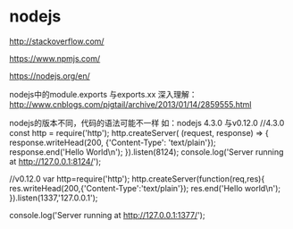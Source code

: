 # nodejs

http://stackoverflow.com/

https://www.npmjs.com/

https://nodejs.org/en/

nodejs中的module.exports  与exports.xx 深入理解：http://www.cnblogs.com/pigtail/archive/2013/01/14/2859555.html

nodejs的版本不同，代码的语法可能不一样
如：nodejs 4.3.0  与v0.12.0
//4.3.0 
const http = require('http');
http.createServer( (request, response) => {
  response.writeHead(200, {'Content-Type': 'text/plain'});
  response.end('Hello World\n');
}).listen(8124);
console.log('Server running at http://127.0.0.1:8124/');

//v0.12.0
var http=require('http');
http.createServer(function(req,res){
	res.writeHead(200,{'Content-Type':'text/plain'});
	res.end('Hello world\n');
}).listen(1337,'127.0.0.1');

console.log('Server running at http://127.0.0.1:1377/');
